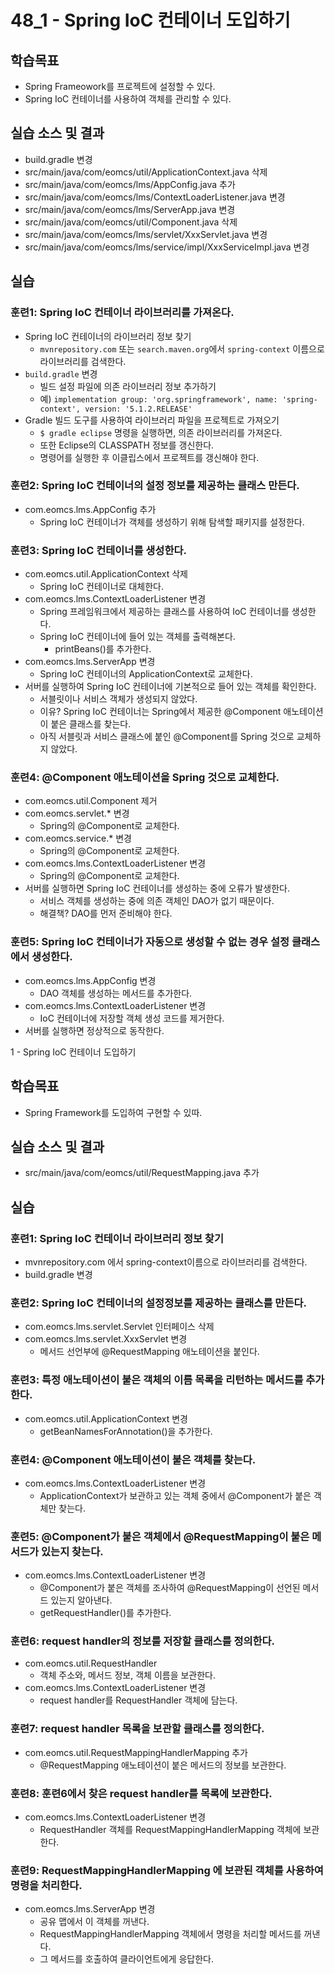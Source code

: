 # 48_1 - Spring IoC 컨테이너 도입하기

## 학습목표

- Spring Frameowork를 프로젝트에 설정할 수 있다.
- Spring IoC 컨테이너를 사용하여 객체를 관리할 수 있다.

## 실습 소스 및 결과

- build.gradle 변경
- src/main/java/com/eomcs/util/ApplicationContext.java 삭제
- src/main/java/com/eomcs/lms/AppConfig.java 추가
- src/main/java/com/eomcs/lms/ContextLoaderListener.java 변경
- src/main/java/com/eomcs/lms/ServerApp.java 변경
- src/main/java/com/eomcs/util/Component.java 삭제
- src/main/java/com/eomcs/lms/servlet/XxxServlet.java 변경
- src/main/java/com/eomcs/lms/service/impl/XxxServiceImpl.java 변경

## 실습  

### 훈련1: Spring IoC 컨테이너 라이브러리를 가져온다.

- Spring IoC 컨테이너의 라이브러리 정보 찾기
  - `mvnrepository.com` 또는 `search.maven.org`에서 `spring-context` 이름으로 
    라이브러리를 검색한다.
- `build.gradle` 변경
  - 빌드 설정 파일에 의존 라이브러리 정보 추가하기
  - 예) `implementation group: 'org.springframework', name: 'spring-context', version: '5.1.2.RELEASE'`
- Gradle 빌드 도구를 사용하여 라이브러리 파일을 프로젝트로 가져오기
  - `$ gradle eclipse` 명령을 실행하면, 의존 라이브러리를 가져온다. 
  - 또한 Eclipse의 CLASSPATH 정보를 갱신한다.
  - 명령어를 실행한 후 이클립스에서 프로젝트를 갱신해야 한다.

### 훈련2: Spring IoC 컨테이너의 설정 정보를 제공하는 클래스 만든다.

- com.eomcs.lms.AppConfig 추가
  - Spring IoC 컨테이너가 객체를 생성하기 위해 탐색할 패키지를 설정한다.
  
  
### 훈련3: Spring IoC 컨테이너를 생성한다.

- com.eomcs.util.ApplicationContext 삭제
  - Spring IoC 컨테이너로 대체한다.
- com.eomcs.lms.ContextLoaderListener 변경 
  - Spring 프레임워크에서 제공하는 클래스를 사용하여 IoC 컨테이너를 생성한다.
  - Spring IoC 컨테이너에 들어 있는 객체를 출력해본다.
    - printBeans()를 추가한다.
- com.eomcs.lms.ServerApp 변경
  - Spring IoC 컨테이너의 ApplicationContext로 교체한다.
- 서버를 실행하여 Spring IoC 컨테이너에 기본적으로 들어 있는 객체를 확인한다.
  - 서블릿이나 서비스 객체가 생성되지 않았다.
  - 이유? Spring IoC 컨테이너는 Spring에서 제공한 @Component 애노테이션이 붙은
    클래스를 찾는다.
  - 아직 서블릿과 서비스 클래스에 붙인 @Component를 Spring 것으로 교체하지 않았다.

### 훈련4: @Component 애노테이션을 Spring 것으로 교체한다.

- com.eomcs.util.Component 제거
- com.eomcs.servlet.* 변경
  - Spring의 @Component로 교체한다.
- com.eomcs.service.* 변경
  - Spring의 @Component로 교체한다.
- com.eomcs.lms.ContextLoaderListener 변경
  - Spring의 @Component로 교체한다.
- 서버를 실행하면 Spring IoC 컨테이너를 생성하는 중에 오류가 발생한다.
  - 서비스 객체를 생성하는 중에 의존 객체인 DAO가 없기 때문이다.
  - 해결책? DAO를 먼저 준비해야 한다.
  
### 훈련5: Spring IoC 컨테이너가 자동으로 생성할 수 없는 경우 설정 클래스에서 생성한다.

- com.eomcs.lms.AppConfig 변경
  - DAO 객체를 생성하는 메서드를 추가한다.  
- com.eomcs.lms.ContextLoaderListener 변경
  - IoC 컨테이너에 저장할 객체 생성 코드를 제거한다.
- 서버를 실행하면 정상적으로 동작한다.

  
1 - Spring IoC 컨테이너 도입하기

## 학습목표

- Spring Framework를 도입하여 구현할 수 있따.

## 실습 소스 및 결과

- src/main/java/com/eomcs/util/RequestMapping.java 추가

## 실습  

### 훈련1: Spring IoC 컨테이너 라이브러리 정보 찾기

- mvnrepository.com 에서 spring-context이름으로 라이브러리를 검색한다.
- build.gradle 변경

### 훈련2: Spring IoC 컨테이너의 설정정보를 제공하는 클래스를 만든다.

- com.eomcs.lms.servlet.Servlet 인터페이스 삭제
- com.eomcs.lms.servlet.XxxServlet 변경
  - 메서드 선언부에 @RequestMapping 애노테이션을 붙인다.

### 훈련3: 특정 애노테이션이 붙은 객체의 이름 목록을 리턴하는 메서드를 추가한다.

- com.eomcs.util.ApplicationContext 변경
  - getBeanNamesForAnnotation()을 추가한다.
  
### 훈련4: @Component 애노테이션이 붙은 객체를 찾는다.

- com.eomcs.lms.ContextLoaderListener 변경
  - ApplicationContext가 보관하고 있는 객체 중에서 @Component가 붙은 객체만 찾는다. 
  
### 훈련5: @Component가 붙은 객체에서 @RequestMapping이 붙은 메서드가 있는지 찾는다.

- com.eomcs.lms.ContextLoaderListener 변경
  - @Component가 붙은 객체를 조사하여 @RequestMapping이 선언된 메서드 있는지 알아낸다.
  - getRequestHandler()를 추가한다.
  
### 훈련6: request handler의 정보를 저장할 클래스를 정의한다.

- com.eomcs.util.RequestHandler
  - 객체 주소와, 메서드 정보, 객체 이름을 보관한다.
- com.eomcs.lms.ContextLoaderListener 변경
  - request handler를 RequestHandler 객체에 담는다.
  
### 훈련7: request handler 목록을 보관할 클래스를 정의한다.

- com.eomcs.util.RequestMappingHandlerMapping 추가
  - @RequestMapping 애노테이션이 붙은 메서드의 정보를 보관한다. 

### 훈련8: 훈련6에서 찾은 request handler를 목록에 보관한다.

- com.eomcs.lms.ContextLoaderListener 변경
  - RequestHandler 객체를 RequestMappingHandlerMapping 객체에 보관한다.
  
### 훈련9: RequestMappingHandlerMapping 에 보관된 객체를 사용하여 명령을 처리한다.

- com.eomcs.lms.ServerApp 변경
  - 공유 맵에서 이 객체를 꺼낸다.
  - RequestMappingHandlerMapping 객체에서 명령을 처리할 메서드를 꺼낸다.
  - 그 메서드를 호출하여 클라이언트에게 응답한다.
  